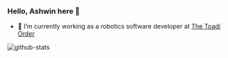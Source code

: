 ### Hello, Ashwin here 👋

<!--
**atb033/atb033** is a ✨ _special_ ✨ repository because its `README.md` (this file) appears on your GitHub profile.

Here are some ideas to get you started:

- 🔭 I’m currently working as a robotics software developer at [The Toadi Order](toadi.com)
- 🌱 I’m currently learning [f]
- 👯 I’m looking to collaborate on ...
- 🤔 I’m looking for help with ...
- 💬 Ask me about ...
- 📫 How to reach me: ...
- 😄 Pronouns: ...
- ⚡ Fun fact: ...
-->

- 🔭 I’m currently working as a robotics software developer at [The Toadi Order](toadi.com)

![github-stats](https://github-readme-stats.vercel.app/api?username=atb033&&show_icons=true&title_color=ffffff&icon_color=bb2acf&text_color=daf7dc&bg_color=151515)
